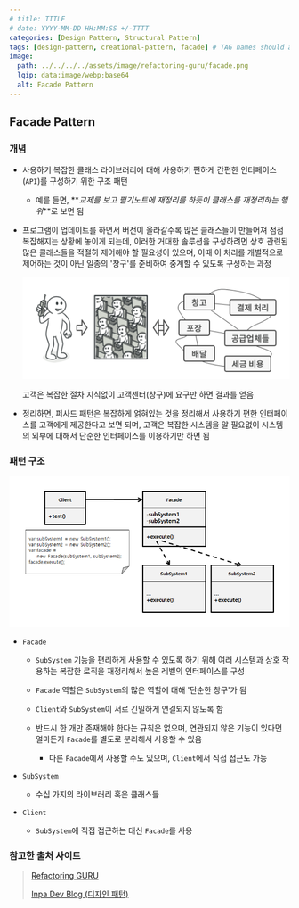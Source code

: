 ```yaml
---
# title: TITLE
# date: YYYY-MM-DD HH:MM:SS +/-TTTT
categories: [Design Pattern, Structural Pattern]
tags: [design-pattern, creational-pattern, facade] # TAG names should always be lowercase
image:
  path: ../../../../assets/image/refactoring-guru/facade.png
  lqip: data:image/webp;base64
  alt: Facade Pattern
---
```


## Facade Pattern

### 개념

- 사용하기 복잡한 클래스 라이브러리에 대해 사용하기 편하게 간편한 인터페이스(`API`)를 구성하기 위한 구조 패턴

  - 예를 들면, **_교제를 보고 필기노트에 재정리를 하듯이 클래스를 재정리하는 행위_**로 보면 됨

- 프로그램이 업데이트를 하면서 버전이 올라갈수록 많은 클래스들이 만들어져 점점 복잡해지는 상황에 놓이게 되는데,
  이러한 거대한 솔루션을 구성하려면 상호 관련된 많은 클래스들을 적절히 제어해야 할 필요성이 있으며,
  이때 이 처리를 개별적으로 제어하는 것이 아닌 일종의 '창구'를 준비하여 중계할 수 있도록 구성하는 과정

  ![facade_exmaple](../../../../assets/image/example/facade_exmaple.png)

  고객은 복잡한 절차 지식없이 고객센터(창구)에 요구만 하면 결과를 얻음

- 정리하면, 퍼사드 패턴은 복잡하게 얽혀있는 것을 정리해서 사용하기 편한 인터페이스를 고객에게 제공한다고 보면 되며,
  고객은 복잡한 시스템을 알 필요없이 시스템의 외부에 대해서 단순한 인터페이스를 이용하기만 하면 됨

### 패턴 구조

![facade](../../../../assets/image/structure/facade.png)

- `Facade`

  - `SubSystem` 기능을 편리하게 사용할 수 있도록 하기 위해 여러 시스템과 상호 작용하는 복잡한 로직을 재정리해서 높은 레벨의 인터페이스를 구성

  - `Facade` 역할은 `SubSystem`의 많은 역할에 대해 '단순한 창구'가 됨

  - `Client`와 `SubSystem`이 서로 긴밀하게 연결되지 않도록 함

  - 반드시 한 개만 존재해야 한다는 규칙은 없으며, 연관되지 않은 기능이 있다면 얼마든지 `Facade`를 별도로 분리해서 사용할 수 있음

    - 다른 `Facade`에서 사용할 수도 있으며, `Client`에서 직접 접근도 가능

- `SubSystem`

  - 수십 가지의 라이브러리 혹은 클래스들

- `Client`

  - `SubSystem`에 직접 접근하는 대신 `Facade`를 사용

### 참고한 출처 사이트

> [Refactoring GURU](https://refactoring.guru/ko/design-patterns)
>
> [Inpa Dev Blog (디자인 패턴)](https://inpa.tistory.com/category/%EB%94%94%EC%9E%90%EC%9D%B8%20%ED%8C%A8%ED%84%B4)
